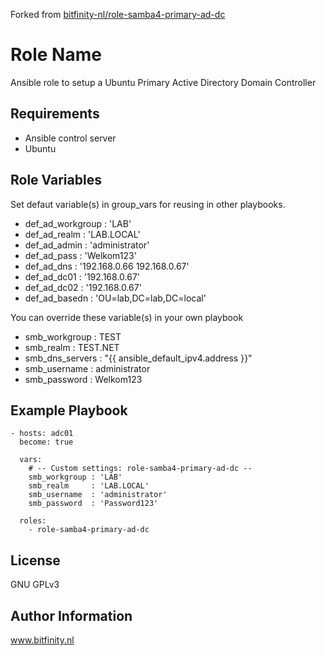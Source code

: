 Forked from [bitfinity-nl/role-samba4-primary-ad-dc](https://github.com/bitfinity-nl/role-samba4-primary-ad-dc)

Role Name 
=========

Ansible role to setup a Ubuntu Primary Active Directory Domain Controller

Requirements 
------------ 

- Ansible control server
- Ubuntu

Role Variables 
--------------

Set defaut variable(s) in group_vars for reusing in other playbooks.
-  def_ad_workgroup : 'LAB'
-  def_ad_realm     : 'LAB.LOCAL'
-  def_ad_admin     : 'administrator'
-  def_ad_pass      : 'Welkom123'
-  def_ad_dns       : '192.168.0.66 192.168.0.67'
-  def_ad_dc01      : '192.168.0.67'
-  def_ad_dc02      : '192.168.0.67'
-  def_ad_basedn    : 'OU=lab,DC=lab,DC=local'

You can override these variable(s) in your own playbook

- smb_workgroup   : TEST
- smb_realm       : TEST.NET
- smb_dns_servers : "{{ ansible_default_ipv4.address }}"
- smb_username    : administrator 
- smb_password    : Welkom123

Example Playbook 
----------------

    - hosts: adc01
      become: true

      vars:
        # -- Custom settings: role-samba4-primary-ad-dc --
        smb_workgroup : 'LAB'
        smb_realm     : 'LAB.LOCAL' 
        smb_username  : 'administrator'
        smb_password  : 'Password123'

      roles:
        - role-samba4-primary-ad-dc
 

License 
-------

GNU GPLv3

Author Information 
------------------

www.bitfinity.nl
